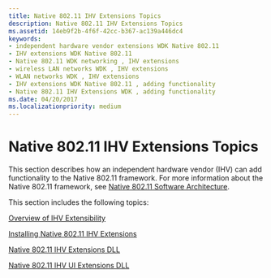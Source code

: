 ```yaml
---
title: Native 802.11 IHV Extensions Topics
description: Native 802.11 IHV Extensions Topics
ms.assetid: 14eb9f2b-4f6f-42cc-b367-ac139a446dc4
keywords:
- independent hardware vendor extensions WDK Native 802.11
- IHV extensions WDK Native 802.11
- Native 802.11 WDK networking , IHV extensions
- wireless LAN networks WDK , IHV extensions
- WLAN networks WDK , IHV extensions
- IHV extensions WDK Native 802.11 , adding functionality
- Native 802.11 IHV Extensions WDK , adding functionality
ms.date: 04/20/2017
ms.localizationpriority: medium
---
```


# Native 802.11 IHV Extensions Topics 

This section describes how an independent hardware vendor (IHV) can add functionality to the Native 802.11 framework. For more information about the Native 802.11 framework, see [Native 802.11 Software Architecture](native-802-11-software-architecture.md).

This section includes the following topics:

[Overview of IHV Extensibility](overview-of-ihv-extensibility.md)

[Installing Native 802.11 IHV Extensions](installing-native-802-11-ihv-extensions.md)

[Native 802.11 IHV Extensions DLL](native-802-11-ihv-extensions-dll4.md)

[Native 802.11 IHV UI Extensions DLL](native-802-11-ihv-ui-extensions-dll2.md)

 

 





